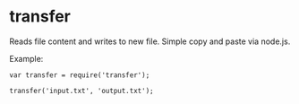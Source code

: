 transfer
========

Reads file content and writes to new file. Simple copy and paste via node.js.

Example:
```
var transfer = require('transfer');

transfer('input.txt', 'output.txt');
```
